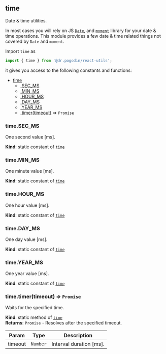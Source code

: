 <a name="module_time"></a>

## time
Date & time utilities.

In most cases you will rely on JS
[`Date`](https://developer.mozilla.org/en-US/docs/Web/JavaScript/Reference/Global_Objects/Date),
and [`moment`](https://momentjs.com/docs/) library for your date & time
operations. This module provides a few date & time related things not covered
by `Date` and `moment`.

Import `time` as
```js
import { time } from '@dr.pogodin/react-utils';
```
it gives you access to the following constants and functions:


* [time](#module_time)
    * [.SEC_MS](#module_time.SEC_MS)
    * [.MIN_MS](#module_time.MIN_MS)
    * [.HOUR_MS](#module_time.HOUR_MS)
    * [.DAY_MS](#module_time.DAY_MS)
    * [.YEAR_MS](#module_time.YEAR_MS)
    * [.timer(timeout)](#module_time.timer) ⇒ <code>Promise</code>

<a name="module_time.SEC_MS"></a>

### time.SEC\_MS
One second value [ms].

**Kind**: static constant of [<code>time</code>](#module_time)  
<a name="module_time.MIN_MS"></a>

### time.MIN\_MS
One minute value [ms].

**Kind**: static constant of [<code>time</code>](#module_time)  
<a name="module_time.HOUR_MS"></a>

### time.HOUR\_MS
One hour value [ms].

**Kind**: static constant of [<code>time</code>](#module_time)  
<a name="module_time.DAY_MS"></a>

### time.DAY\_MS
One day value [ms].

**Kind**: static constant of [<code>time</code>](#module_time)  
<a name="module_time.YEAR_MS"></a>

### time.YEAR\_MS
One year value [ms].

**Kind**: static constant of [<code>time</code>](#module_time)  
<a name="module_time.timer"></a>

### time.timer(timeout) ⇒ <code>Promise</code>
Waits for the specified time.

**Kind**: static method of [<code>time</code>](#module_time)  
**Returns**: <code>Promise</code> - Resolves after the specified timeout.  

| Param | Type | Description |
| --- | --- | --- |
| timeout | <code>Number</code> | Interval duration [ms]. |

